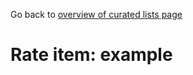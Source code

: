 Go back to [overview of curated lists page](https://github.com/wds4/pretty-good/blob/main/appDescriptions/curatedLists/overview.md)

# Rate item: example
